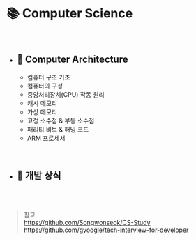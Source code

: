 # 📚 Computer Science

<br>

- ## 📌 Computer Architecture

  - 컴퓨터 구조 기초
  - 컴퓨터의 구성
    <!-- 메모리구조 -->
  - 중앙처리장치(CPU) 작동 원리
  - 캐시 메모리
  - 가상 메모리
  - 고정 소수점 & 부동 소수점
  - 패리티 비트 & 해밍 코드
  - ARM 프로세서

<br>

- ## 📌 개발 상식

<br>

<br>

> 참고  
> https://github.com/Songwonseok/CS-Study  
> https://github.com/gyoogle/tech-interview-for-developer
